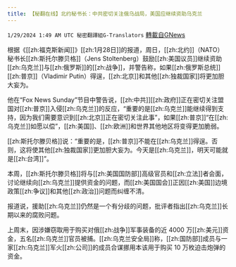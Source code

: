 ```yaml
---
title: 【秘翻在线】北约秘书长：中共密切关注俄乌战局，美国应继续资助乌克兰
---
```

`1/29/2024 1:49 AM UTC 秘密翻譯組G-Translators` [轉載自GNews](https://gnews.org/articles/2261348)

根据《[[zh:福克斯新闻]]》[[zh:1月28日]]的报道，周日，[[zh:北约]]（NATO）秘书长[[zh:斯托尔滕贝格]]（Jens Stoltenberg）鼓励[[zh:美国议员]]继续资助[[zh:乌克兰]]与[[zh:俄罗斯]]的[[zh:战争]]，并警告称，如果[[zh:俄罗斯总统]][[zh:普京]]（Vladimir Putin）得逞，[[zh:北京]]和其他[[zh:独裁国家]]将更加胆大妄为。

他在“Fox News Sunday”节目中警告说，[[zh:中共]][[zh:政府]]正在密切关注盟国对[[zh:普京]]入侵[[zh:乌克兰]]的反应，“重要的是[[zh:乌克兰]]能继续得到支持，因为我们需要意识到[[zh:北京]]正在密切关注此事”，如果[[zh:普京]]“在[[zh:乌克兰]]如愿以偿”，[[zh:美国]]、[[zh:欧洲]]和世界其他地区将变得更加脆弱。

[[zh:斯托尔滕贝格]]说：“重要的是，[[zh:普京]]不能在[[zh:乌克兰]]得逞。否则，这将使其他[[zh:独裁国家]]更加胆大妄为。今天是[[zh:乌克兰]]，明天可能就是[[zh:台湾]]”。

本周，[[zh:斯托尔滕贝格]]将与[[zh:美国国防部]]高级官员和[[zh:立法]]者会面，讨论继续向[[zh:乌克兰]]提供资金的问题，而[[zh:美国国会]]正因[[zh:美国]]边境政策[[zh:争议]]和其他[[zh:政治]]问题而纠缠不清。

报道说，援助[[zh:乌克兰]]仍然是一个有分歧的问题，批评者指出[[zh:乌克兰]]长期以来的腐败问题。

上周末，因涉嫌窃取用于购买对俄[[zh:战争]]军事装备的近 4000 万[[zh:美元]]资金，五名[[zh:乌克兰]]官员被捕。[[zh:乌克兰安全局]]称，[[zh:国防部]]成员与一家[[zh:乌克兰]]军火[[zh:公司]]的成员合谋挪用本该用于购买 10 万枚迫击炮弹的资金。
